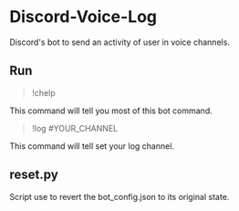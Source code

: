 # Discord-Voice-Log

Discord's bot to send an activity of user in voice channels.

## Run

> !chelp

This command will tell you most of this bot command.

> !log #YOUR_CHANNEL

This command will tell set your log channel.

## reset.py

Script use to revert the bot_config.json to its original state.

